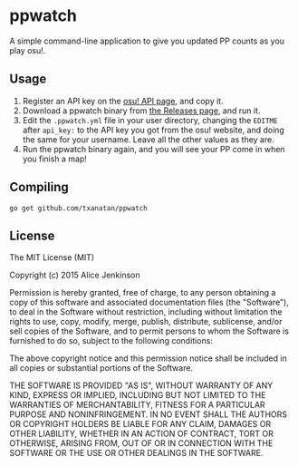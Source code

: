 ppwatch
=======

A simple command-line application to give you updated PP counts as you
play osu!.

Usage
-----

1. Register an API key on the [osu! API page][api], and copy it.
2. Download a ppwatch binary from [the Releases page][releases], and run it.
3. Edit the `.ppwatch.yml` file in your user directory, changing the `EDITME`
   after `api_key:` to the API key you got from the osu! website, and doing the
   same for your username. Leave all the other values as they are.
4. Run the ppwatch binary again, and you will see your PP come in when you finish
   a map!

[api]: https://osu.ppy.sh/p/api
[releases]: https://github.com/txanatan/ppwatch/releases

Compiling
---------

`go get github.com/txanatan/ppwatch`

License
-------

The MIT License (MIT)

Copyright (c) 2015 Alice Jenkinson

Permission is hereby granted, free of charge, to any person obtaining a copy
of this software and associated documentation files (the "Software"), to deal
in the Software without restriction, including without limitation the rights
to use, copy, modify, merge, publish, distribute, sublicense, and/or sell
copies of the Software, and to permit persons to whom the Software is
furnished to do so, subject to the following conditions:

The above copyright notice and this permission notice shall be included in all
copies or substantial portions of the Software.

THE SOFTWARE IS PROVIDED "AS IS", WITHOUT WARRANTY OF ANY KIND, EXPRESS OR
IMPLIED, INCLUDING BUT NOT LIMITED TO THE WARRANTIES OF MERCHANTABILITY,
FITNESS FOR A PARTICULAR PURPOSE AND NONINFRINGEMENT. IN NO EVENT SHALL THE
AUTHORS OR COPYRIGHT HOLDERS BE LIABLE FOR ANY CLAIM, DAMAGES OR OTHER
LIABILITY, WHETHER IN AN ACTION OF CONTRACT, TORT OR OTHERWISE, ARISING FROM,
OUT OF OR IN CONNECTION WITH THE SOFTWARE OR THE USE OR OTHER DEALINGS IN THE
SOFTWARE.
